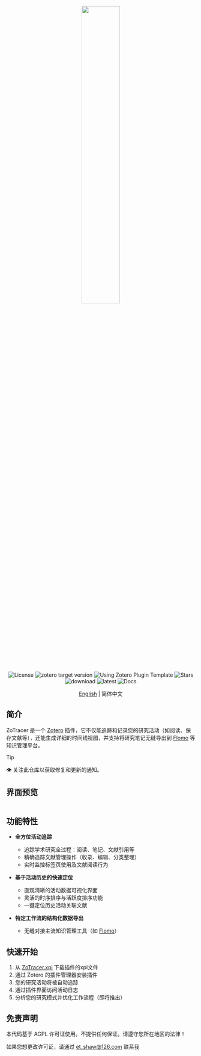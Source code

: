 <p align="center">
    <img src="../addon/content/imgs/static_logo.png" width=45%/ alt="">
    <br>
    <div align="center">
        <img src="https://img.shields.io/github/license/etShaw-zh/zotracer?color=2E75B6"  alt="License">
        <img src="https://img.shields.io/badge/Zotero-7-green?style=flat-square&logo=zotero&logoColor=CC2936" alt="zotero target version" />
        <img src="https://img.shields.io/badge/Using-Zotero%20Plugin%20Template-blue?style=flat-square&logo=github" alt="Using Zotero Plugin Template" />
        <img src="https://img.shields.io/github/stars/etShaw-zh/zotracer?color=2E75B6" alt="Stars" />
        <img src="https://img.shields.io/github/downloads/etShaw-zh/zotracer/total?logo=github&color=2E75B6" alt='download' />
        <img src="https://img.shields.io/github/downloads/etShaw-zh/zotracer/latest/total?color=2E75B6" alt='latest' />
        <img src='https://readthedocs.org/projects/zotracer/badge/?version=latest' alt='Docs' />
    </div>
</p>

<p align="center">
    <a href="../README.md">English</a> | 简体中文
</p>

## 简介

ZoTracer 是一个 [Zotero](https://www.zotero.org/) 插件，它不仅能追踪和记录您的研究活动（如阅读、保存文献等），还能生成详细的时间线视图，并支持将研究笔记无缝导出到 [Flomo](https://flomoapp.com/) 等知识管理平台。

> [!tip]
> 👁 关注此仓库以获取修复和更新的通知。

## 界面预览

<p align="center">
    <img src="../doc/imgs/screenshot.png" alt="">
</p>

## 功能特性

- **全方位活动追踪**

  - 追踪学术研究全过程：阅读、笔记、文献引用等
  - 精确追踪文献管理操作（收录、编辑、分类整理）
  - 实时监控标签页使用及文献阅读行为

- **基于活动历史的快速定位**

  - 直观清晰的活动数据可视化界面
  - 灵活的时序排序与活跃度排序功能
  - 一键定位历史活动关联文献

- **特定工作流的结构化数据导出**

  - 无缝对接主流知识管理工具（如 [Flomo](https://flomoapp.com/)）

## 快速开始

1. 从 [ZoTracer.xpi](https://github.com/etShaw-zh/zotracer/releases) 下载插件的xpi文件
2. 通过 Zotero 的插件管理器安装插件
3. 您的研究活动将被自动追踪
4. 通过插件界面访问活动日志
5. 分析您的研究模式并优化工作流程（即将推出）

## 免责声明

本代码基于 AGPL 许可证使用。不提供任何保证。请遵守您所在地区的法律！

如果您想更改许可证，请通过 <et_shaw@126.com> 联系我
